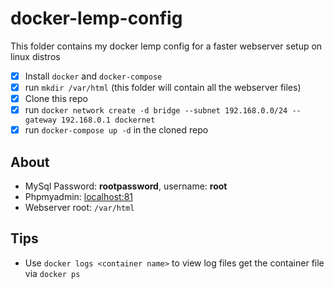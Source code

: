 # docker-lemp-config

This folder contains my docker lemp config for a faster webserver setup on linux distros
- [x] Install `docker` and `docker-compose`
- [x] run `mkdir /var/html` (this folder will contain all the webserver files)
- [x] Clone this repo
- [x] run `docker network create -d bridge --subnet 192.168.0.0/24 --gateway 192.168.0.1 dockernet`
- [x] run `docker-compose up -d` in the cloned repo

## About
- MySql Password: **rootpassword**, username: **root**
- Phpmyadmin: [localhost:81](http://localhost:81)
- Webserver root: `/var/html`

## Tips
- Use `docker logs <container name>` to view log files get the container file via `docker ps`
